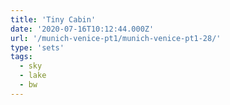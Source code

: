 ```yaml
---
title: 'Tiny Cabin'
date: '2020-07-16T10:12:44.000Z'
url: '/munich-venice-pt1/munich-venice-pt1-28/'
type: 'sets'
tags:
  - sky
  - lake
  - bw
---
```

